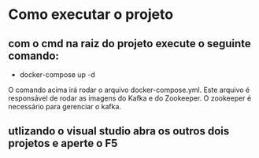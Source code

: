 # Como executar o projeto

## com o cmd na raiz do projeto execute o seguinte comando:
* docker-compose up -d

O comando acima irá rodar o arquivo docker-compose.yml. Este arquivo é responsável de rodar as imagens do Kafka e do Zookeeper. O zookeeper é necessário para gerenciar o kafka.

## utlizando o visual studio abra os outros dois projetos e aperte o F5


